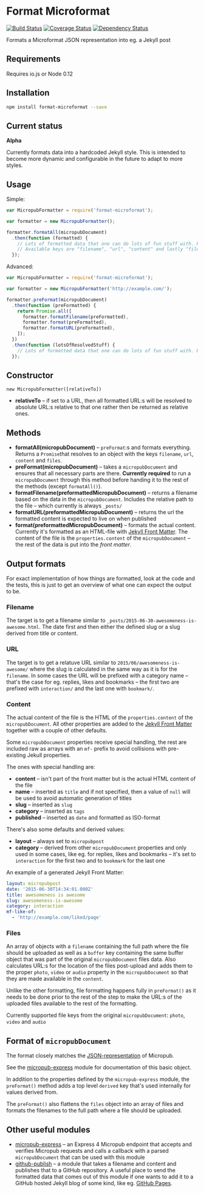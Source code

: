 # Format Microformat

[![Build Status](https://travis-ci.org/voxpelli/node-format-microformat.svg?branch=master)](https://travis-ci.org/voxpelli/node-format-microformat)
[![Coverage Status](https://coveralls.io/repos/voxpelli/node-format-microformat/badge.svg)](https://coveralls.io/r/voxpelli/node-format-microformat)
[![Dependency Status](https://gemnasium.com/voxpelli/node-format-microformat.svg)](https://gemnasium.com/voxpelli/node-format-microformat)

Formats a Microformat JSON representation into eg. a Jekyll post

## Requirements

Requires io.js or Node 0.12

## Installation

```bash
npm install format-microformat --save
```

## Current status

**Alpha**

Currently formats data into a hardcoded Jekyll style. This is intended to become more dynamic and configurable in the future to adapt to more styles.

## Usage

Simple:

```javascript
var MicropubFormatter = require('format-microformat');

var formatter = new MicropubFormatter();

formatter.formatAll(micropubDocument)
  .then(function (formatted) {
    // Lots of formatted data that one can do lots of fun stuff with. Publish somewhere or such perhaps?
    // Available keys are "filename", "url", "content" and lastly "files" if any files were uploaded
  });
```

Advanced:

```javascript
var MicropubFormatter = require('format-microformat');

var formatter = new MicropubFormatter('http://example.com/');

formatter.preFormat(micropubDocument)
  .then(function (preFormatted) {
    return Promise.all([
      formatter.formatFilename(preFormatted),
      formatter.format(preFormatted),
      formatter.formatURL(preFormatted),
    ]);
  })
  .then(function (lotsOfResolvedStuff) {
    // Lots of formatted data that one can do lots of fun stuff with. Publish somewhere or such perhaps?
  });
```

## Constructor

`new MicropubFormatter([relativeTo])`

* **relativeTo** – if set to a URL, then all formatted URL:s will be resolved to absolute URL:s relative to that one rather then be returned as relative ones.

## Methods

* **formatAll(micropubDocument)** – `preFormat`:s and formats everything. Returns a `Promise`that resolves to an object with the keys `filename`, `url`, `content` and `files`.
* **preFormat(micropubDocument)** – takes a `micropubDocument` and ensures that all necessary parts are there. **Currently required** to run a `micropubDocument` through this method before handing it to the rest of the methods (except `formatAll()`).
* **formatFilename(preformattedMicropubDocument)**  – returns a filename based on the data in the `micropubDocument`. Includes the relative path to the file – which currently is always `_posts/`
* **formatURL(preformattedMicropubDocument)**  – returns the url the formatted content is expected to live on when published
* **format(preformattedMicropubDocument)** – formats the actual content. Currently it's formatted as an HTML-file with [Jekyll Front Matter](http://jekyllrb.com/docs/frontmatter/). The content of the file is the `properties.content` of the `micropubDocument` – the rest of the data is put into the *front matter*.

## Output formats

For exact implementation of how things are formatted, look at the code and the tests, this is just to get an overview of what one can expect the output to be.

### Filename

The target is to get a filename similar to `_posts/2015-06-30-awesomeness-is-awesome.html`. The date first and then either the defined slug or a slug derived from title or content.

### URL

The target is to get a relatuve URL similar to `2015/06/awesomeness-is-awesome/` where the slug is calculated in the same way as it is for the `filename`. In some cases the URL will be prefixed with a category name – that's the case for eg. replies, likes and bookmarks – the first two are prefixed with `interaction/` and the last one with `bookmark/`.

### Content

The actual content of the file is the HTML of the `properties.content` of the `micropubDocument`. All other properties are added to the [Jekyll Front Matter](http://jekyllrb.com/docs/frontmatter/) together with a couple of other defaults.

Some `micropubDocument` properties receive special handling, the rest are included raw as arrays with an `mf-` prefix to avoid collisions with pre-existing Jekull properties.

The ones with special handling are:

* **content** – isn't part of the front matter but is the actual HTML content of the file
* **name** – inserted as `title` and if not specified, then a value of `null` will be used to avoid automatic generation of titles
* **slug** – inserted as `slug`
* **category** – inserted as `tags`
* **published** – inserted as `date` and formatted as ISO-format

There's also some defaults and derived values:

* **layout** – always set to `micropubpost`
* **category** – derived from other `micropubDocument` properties and only used in some cases, like eg. for replies, likes and bookmarks – it's set to  `interaction`  for the first two and to `bookmark` for the last one

An example of a generated Jekyll Front Matter:

```yaml
layout: micropubpost
date: '2015-06-30T14:34:01.000Z'
title: awesomeness is awesome
slug: awesomeness-is-awesome
category: interaction
mf-like-of:
  - 'http://example.com/liked/page'
```

### Files

An array of objects with a `filename` containing the full path where the file should be uploaded as well as a `buffer` key containing the same buffer object that was part of the original `micropubDocument` files data. Also calculates URL:s for the location of the files post-upload and adds them to the proper `photo`, `video` or `audio` property in the `micropubDocument` so that they are made available in the `content`.

Unlike the other formatting, file formatting happens fully in `preFormat()` as it needs to be done prior to the rest of the step to make the URL:s of the uploaded files available to the rest of the formatting.

Currently supported file keys from the original `micropubDocument`: `photo`, `video` and `audio`

## Format of `micropubDocument`

The format closely matches the [JSON-representation](http://indiewebcamp.com/Micropub#JSON_Syntax) of Micropub.

See the [micropub-express](https://github.com/voxpelli/node-micropub-express#format-of-micropubdocument) module for documentation of this basic object.

In addition to the properties defined by the `micropub-express` module, the `preFormat()` method adds a top level `derived` key that's used internally for values derived from.

The `preFormat()` also flattens the `files` object into an array of files and formats the filenames to the full path where a file should be uploaded.

## Other useful modules

* [micropub-express](https://github.com/voxpelli/node-micropub-express) – an Express 4 Micropub endpoint that accepts and verifies Micropub requests and calls a callback with a parsed `micropubDocument` that can be used with this module
* [github-publish](https://github.com/voxpelli/node-github-publish) – a module that takes a filename and content and publishes that to a GitHub repository. A useful place to send the formatted data that comes out of this module if one wants to add it to a GitHub hosted Jekyll blog of some kind, like eg. [GitHub Pages](https://pages.github.com/).

